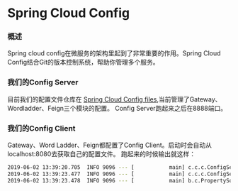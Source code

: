 # Spring Cloud Config
### 概述
Spring cloud config在微服务的架构里起到了非常重要的作用。Spring Cloud Config结合Git的版本控制系统，帮助你管理多个服务。
### 我们的Config Server
目前我们的配置文件仓库在 [Spring Cloud Config files](https://github.com/llIllIllIlllIll/SpringCloudConfig),当前管理了Gateway、Wordladder、Feign三个模块的配置。
Config Server跑起来之后在8888端口。
### 我们的Config Client
Gateway、Word Ladder、Feign都配置了Config Client。启动时会自动从localhost:8080去获取自己的配置文件。
跑起来的时候输出就这样：
```sh
2019-06-02 13:39:20.705  INFO 9096 --- [           main] c.c.c.ConfigServicePropertySourceLocator : Fetching config from server at : http://localhost:8888/
2019-06-02 13:39:23.477  INFO 9096 --- [           main] c.c.c.ConfigServicePropertySourceLocator : Located environment: name=wordladder, profiles=[dev], label=master, version=f036d0fe093c08cd1afd2ec2cb9e89f2a936b2ce, state=null
2019-06-02 13:39:23.478  INFO 9096 --- [           main] b.c.PropertySourceBootstrapConfiguration : Located property source: CompositePropertySource {name='configService', propertySources=[MapPropertySource {name='configClient'}, MapPropertySource {name='https://github.com/llIllIllIlllIll/SpringCloudConfig/wordladder-dev.properties'}]}
```

